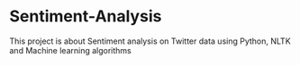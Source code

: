 # Sentiment-Analysis
This project is about Sentiment analysis on Twitter data using Python, NLTK and Machine learning algorithms
